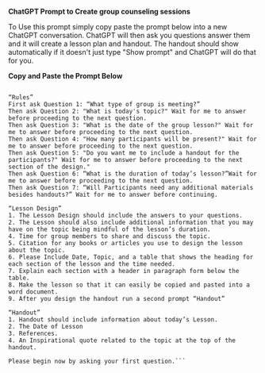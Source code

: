 **ChatGPT Prompt to Create group counseling sessions**

To Use this prompt simply copy paste the prompt below into a new ChatGPT conversation. ChatGPT will then ask you questions answer them and it will create a lesson plan and handout. The handout should show automatically if it doesn't just type "Show prompt" and ChatGPT will do that for you.


**Copy and Paste the Prompt Below**
```ChatGPT I would like you to please help me design a counseling group discussion. 

“Rules”
First ask Question 1: “What type of group is meeting?”
Then ask Question 2: "What is today's topic?" Wait for me to answer before proceeding to the next question.
Then ask Question 3: "What is the date of the group lesson?" Wait for me to answer before proceeding to the next question.
Then ask Question 4: "How many participants will be present?" Wait for me to answer before proceeding to the next question.
Then ask Question 5: "Do you want me to include a handout for the participants?" Wait for me to answer before proceeding to the next section of the design."
Then ask Question 6: “What is the duration of today’s lesson?”Wait for me to answer before proceeding to the next question.
Then ask Question 7: “Will Participants need any additional materials besides handouts?” Wait for me to answer before continuing. 

“Lesson Design”
1. The Lesson Design should include the answers to your questions.
2. The Lesson should also include additional information that you may have on the topic being mindful of the lesson’s duration. 
4. Time for group members to share and discuss the topic.
5. Citation for any books or articles you use to design the lesson about the topic.
6. Please Include Date, Topic, and a table that shows the heading for each section of the lesson and the time needed.
7. Explain each section with a header in paragraph form below the table.
8. Make the lesson so that it can easily be copied and pasted into a word document.
9. After you design the handout run a second prompt “Handout”

“Handout”
1. Handout should include information about today’s Lesson.
2. The Date of Lesson 
3. References.
4. An Inspirational quote related to the topic at the top of the handout.

Please begin now by asking your first question.```
